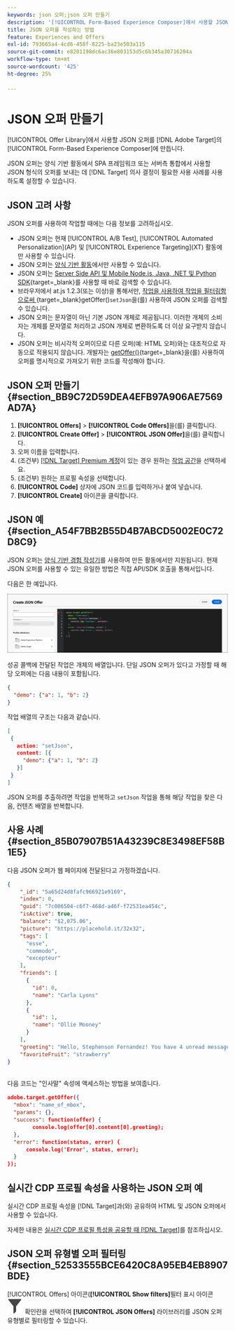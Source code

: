 ```yaml
---
keywords: json 오퍼;json 오퍼 만들기
description: '[!UICONTROL Form-Based Experience Composer]에서 사용할 JSON 오퍼를 만드는 방법을 알아봅니다.'
title: JSON 오퍼를 작성하는 방법
feature: Experiences and Offers
exl-id: 793665a4-4cd6-458f-8225-ba23e503a115
source-git-commit: e8201198dc6ac36e803153d5c6b345a30716204a
workflow-type: tm+mt
source-wordcount: '425'
ht-degree: 25%

---
```


# JSON 오퍼 만들기

[!UICONTROL Offer Library]에서 사용할 JSON 오퍼를 [!DNL Adobe Target]의 [!UICONTROL Form-Based Experience Composer]에 만듭니다.

JSON 오퍼는 양식 기반 활동에서 SPA 프레임워크 또는 서버측 통합에서 사용할 JSON 형식의 오퍼를 보내는 데 [!DNL Target] 의사 결정이 필요한 사용 사례를 사용하도록 설정할 수 있습니다.

## JSON 고려 사항

JSON 오퍼를 사용하여 작업할 때에는 다음 정보를 고려하십시오.

* JSON 오퍼는 현재 [!UICONTROL A/B Test], [!UICONTROL Automated Personalization]&#x200B;(AP) 및 [!UICONTROL Experience Targeting]&#x200B;(XT) 활동에만 사용할 수 있습니다.
* JSON 오퍼는 [양식 기반 활동](/help/main/c-experiences/form-experience-composer.md)에서만 사용할 수 있습니다.
* JSON 오퍼는 [Server Side API 및 Mobile Node.js, Java, .NET 및 Python SDK](https://experienceleague.adobe.com/ko/docs/target-dev/developer/server-side/server-side-overview){target=_blank}를 사용할 때 바로 검색할 수 있습니다.
* 브라우저에서 at.js 1.2.3(또는 이상)을 통해서만, [ 작업을 사용하여 작업을 필터링함으로써 ](https://experienceleague.adobe.com/ko/docs/target-dev/developer/client-side/at-js-implementation/functions-overview/adobe-target-getoffer){target=_blank}getOffer()`setJson`을(를) 사용하여 JSON 오퍼를 검색할 수 있습니다.
* JSON 오퍼는 문자열이 아닌 기본 JSON 개체로 제공됩니다. 이러한 개체의 소비자는 개체를 문자열로 처리하고 JSON 개체로 변환하도록 더 이상 요구받지 않습니다.
* JSON 오퍼는 비시각적 오퍼이므로 다른 오퍼(예: HTML 오퍼)와는 대조적으로 자동으로 적용되지 않습니다. 개발자는 [getOffer()](https://experienceleague.adobe.com/ko/docs/target-dev/developer/client-side/at-js-implementation/functions-overview/adobe-target-getoffer){target=_blank}을(를) 사용하여 오퍼를 명시적으로 가져오기 위한 코드를 작성해야 합니다.

## JSON 오퍼 만들기 {#section_BB9C72D59DEA4EFB97A906AE7569AD7A}

1. **[!UICONTROL Offers]** > **[!UICONTROL Code Offers]**&#x200B;을(를) 클릭합니다.
1. **[!UICONTROL Create Offer]** > **[!UICONTROL JSON Offer]**&#x200B;을(를) 클릭합니다.
1. 오퍼 이름을 입력합니다.
1. (조건부) [[!DNL Target] Premium 계정](/help/main/c-intro/intro.md#premium)이 있는 경우 원하는 [작업 공간](/help/main/administrating-target/c-user-management/property-channel/property-channel.md#workspace)을 선택하세요.
1. (조건부) 원하는 프로필 속성을 선택합니다.
1. **[!UICONTROL Code]** 상자에 JSON 코드를 입력하거나 붙여 넣습니다.
1. **[!UICONTROL Create]** 아이콘을 클릭합니다.

## JSON 예 {#section_A54F7BB2B55D4B7ABCD5002E0C72D8C9}

JSON 오퍼는 [양식 기반 경험 작성기](/help/main/c-experiences/form-experience-composer.md)를 사용하여 만든 활동에서만 지원됩니다. 현재 JSON 오퍼를 사용할 수 있는 유일한 방법은 직접 API/SDK 호출을 통해서입니다.

다음은 한 예입니다.

![JSON 오퍼 만들기 대화 상자](/help/main/c-experiences/c-manage-content/assets/json-example.png)

성공 콜백에 전달된 작업은 개체의 배열입니다. 단일 JSON 오퍼가 있다고 가정할 때 해당 오퍼에는 다음 내용이 포함됩니다.

```json
{ 
  "demo": {"a": 1, "b": 2} 
}
```

작업 배열의 구조는 다음과 같습니다.

```json
[ 
 { 
   action: "setJson", 
   content: [{ 
     "demo": {"a": 1, "b": 2} 
   }] 
 }  
]
```

JSON 오퍼를 추출하려면 작업을 반복하고 `setJson` 작업을 통해 해당 작업을 찾은 다음, 컨텐츠 배열을 반복합니다.

## 사용 사례 {#section_85B07907B51A43239C8E3498EF58B1E5}

다음 JSON 오퍼가 웹 페이지에 전달된다고 가정하겠습니다.

```json
{ 
    "_id": "5a65d24d8fafc966921e9169", 
    "index": 0, 
    "guid": "7c006504-c6f7-468d-a46f-f72531ea454c", 
    "isActive": true, 
    "balance": "$2,075.06", 
    "picture": "https://placehold.it/32x32", 
    "tags": [ 
      "esse", 
      "commodo", 
      "excepteur"
    ], 
    "friends": [ 
      { 
        "id": 0, 
        "name": "Carla Lyons" 
      }, 
      { 
        "id": 1, 
        "name": "Ollie Mooney" 
      } 
    ], 
    "greeting": "Hello, Stephenson Fernandez! You have 4 unread messages.", 
    "favoriteFruit": "strawberry" 
} 
  
```

다음 코드는 &quot;인사말&quot; 속성에 액세스하는 방법을 보여줍니다.

```json
adobe.target.getOffer({   
  "mbox": "name_of_mbox", 
  "params": {}, 
  "success": function(offer) {           
        console.log(offer[0].content[0].greeting); 
  },   
  "error": function(status, error) {           
      console.log('Error', status, error); 
  } 
});
```

## 실시간 CDP 프로필 속성을 사용하는 JSON 오퍼 예

실시간 CDP 프로필 속성을 [!DNL Target]과(와) 공유하여 HTML 및 JSON 오퍼에서 사용할 수 있습니다.

자세한 내용은 [실시간 CDP 프로필 특성을 공유할 때 [!DNL Target]](/help/main/c-integrating-target-with-mac/integrating-with-rtcdp.md#rtcdp-profile-attributes)를 참조하십시오.

## JSON 오퍼 유형별 오퍼 필터링 {#section_52533555BCE6420C8A95EB4EB8907BDE}

[!UICONTROL Offers] 아이콘(**[!UICONTROL Show filters]**&#x200B;필터 표시 아이콘![)을 클릭한 다음 ](/help/main/assets/icons/Filter.svg) 확인란을 선택하여 **[!UICONTROL JSON Offers]** 라이브러리를 JSON 오퍼 유형별로 필터링할 수 있습니다.
